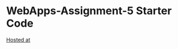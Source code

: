 # WebApps-Assignment-5 Starter Code

[Hosted at](https://44-563-webapps-f21.github.io/webapps-s21-assignment-5-krish11189/animals.html)
